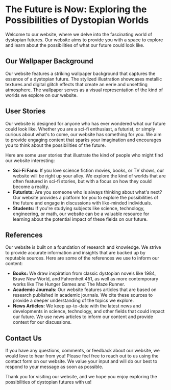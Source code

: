 <!--font:Barlow Condensed-->

# The Future is Now: Exploring the Possibilities of Dystopian Worlds

Welcome to our website, where we delve into the fascinating world of dystopian futures. Our website aims to provide you with a space to explore and learn about the possibilities of what our future could look like.

## Our Wallpaper Background

Our website features a striking wallpaper background that captures the essence of a dystopian future. The stylized illustration showcases metallic textures and digital glitch effects that create an eerie and unsettling atmosphere. The wallpaper serves as a visual representation of the kind of worlds we explore on our website.

## User Stories

Our website is designed for anyone who has ever wondered what our future could look like. Whether you are a sci-fi enthusiast, a futurist, or simply curious about what's to come, our website has something for you. We aim to provide engaging content that sparks your imagination and encourages you to think about the possibilities of the future.

Here are some user stories that illustrate the kind of people who might find our website interesting:

- **Sci-Fi Fans:** If you love science fiction movies, books, or TV shows, our website will be right up your alley. We explore the kind of worlds that are often featured in sci-fi stories, but with a focus on how they could become a reality.
- **Futurists:** Are you someone who is always thinking about what's next? Our website provides a platform for you to explore the possibilities of the future and engage in discussions with like-minded individuals.
- **Students:** If you're studying subjects like science, technology, engineering, or math, our website can be a valuable resource for learning about the potential impact of these fields on our future.

## References

Our website is built on a foundation of research and knowledge. We strive to provide accurate information and insights that are backed up by reputable sources. Here are some of the references we use to inform our content:

- **Books:** We draw inspiration from classic dystopian novels like 1984, Brave New World, and Fahrenheit 451, as well as more contemporary works like The Hunger Games and The Maze Runner.
- **Academic Journals:** Our website features articles that are based on research published in academic journals. We cite these sources to provide a deeper understanding of the topics we explore.
- **News Articles:** We keep up-to-date with the latest news and developments in science, technology, and other fields that could impact our future. We use news articles to inform our content and provide context for our discussions.

## Contact Us

If you have any questions, comments, or feedback about our website, we would love to hear from you! Please feel free to reach out to us using the contact form on our website. We value your input and will do our best to respond to your message as soon as possible.

Thank you for visiting our website, and we hope you enjoy exploring the possibilities of dystopian futures with us!

<!--

Write me content for website with wallpaper which alt text is:

"A wallpaper featuring a stylized illustration of a dystopian future, with metallic textures and digital glitch effects."

The name/title of the page should not be 1:1 copy of the alt text but rather a real content of the website which is using this wallpaper.

- Use markdown format 
- Start with heading
- Heading should be short and concise
- The content should look like a real website 
- The website should not be about the wallpaper, wallpaper is just a related background
- Heading should be contain work "wallpaper" or "background"
- Include real sections like references, contact, user stories, etc. use things relevant to the page purpose.
- Feel free to use structure like headings, bullets, numbering, blockquotes, paragraphs, horizontal lines, etc.
- You can use formatting like bold or _italic_
- You can include UTF-8 emojis
- Links should be only #hash anchors (and you can refer to the document itself)
- Do not include images


---


# The Future is Now: Exploring the Possibilities of Dystopian Worlds

Welcome to our website, where we delve into the fascinating world of dystopian futures. Our website aims to provide you with a space to explore and learn about the possibilities of what our future could look like.

## Our Wallpaper Background

Our website features a striking wallpaper background that captures the essence of a dystopian future. The stylized illustration showcases metallic textures and digital glitch effects that create an eerie and unsettling atmosphere. The wallpaper serves as a visual representation of the kind of worlds we explore on our website.

## User Stories

Our website is designed for anyone who has ever wondered what our future could look like. Whether you are a sci-fi enthusiast, a futurist, or simply curious about what's to come, our website has something for you. We aim to provide engaging content that sparks your imagination and encourages you to think about the possibilities of the future.

Here are some user stories that illustrate the kind of people who might find our website interesting:

- **Sci-Fi Fans:** If you love science fiction movies, books, or TV shows, our website will be right up your alley. We explore the kind of worlds that are often featured in sci-fi stories, but with a focus on how they could become a reality.
- **Futurists:** Are you someone who is always thinking about what's next? Our website provides a platform for you to explore the possibilities of the future and engage in discussions with like-minded individuals.
- **Students:** If you're studying subjects like science, technology, engineering, or math, our website can be a valuable resource for learning about the potential impact of these fields on our future.

## References

Our website is built on a foundation of research and knowledge. We strive to provide accurate information and insights that are backed up by reputable sources. Here are some of the references we use to inform our content:

- **Books:** We draw inspiration from classic dystopian novels like 1984, Brave New World, and Fahrenheit 451, as well as more contemporary works like The Hunger Games and The Maze Runner.
- **Academic Journals:** Our website features articles that are based on research published in academic journals. We cite these sources to provide a deeper understanding of the topics we explore.
- **News Articles:** We keep up-to-date with the latest news and developments in science, technology, and other fields that could impact our future. We use news articles to inform our content and provide context for our discussions.

## Contact Us

If you have any questions, comments, or feedback about our website, we would love to hear from you! Please feel free to reach out to us using the contact form on our website. We value your input and will do our best to respond to your message as soon as possible.

Thank you for visiting our website, and we hope you enjoy exploring the possibilities of dystopian futures with us!

-->
